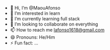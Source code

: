 - 👋 Hi, I’m @MaouAfonso
- 👀 I’m interested in learn
- 🌱 I’m currently learning full stack
- 💞️ I’m looking to collaborate on everything
- 📫 How to reach me lafonso1618@gmail.com
- 😄 Pronouns: He/Him
- ⚡ Fun fact: ...

<!---
MaouAfonso/MaouAfonso is a ✨ special ✨ repository because its `README.md` (this file) appears on your GitHub profile.
You can click the Preview link to take a look at your changes.
--->
